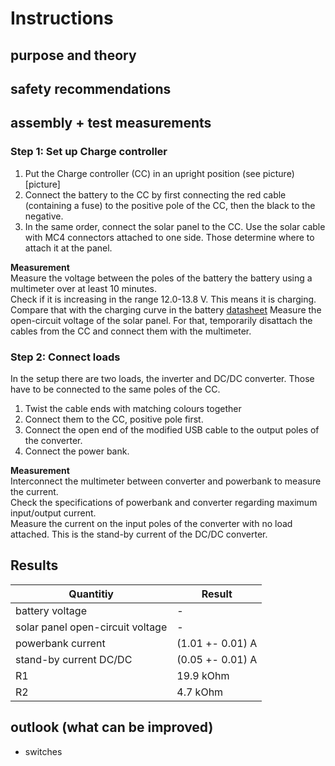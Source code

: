 # Instructions

## purpose and theory


## safety recommendations


## assembly + test measurements

### Step 1: Set up Charge controller
1. Put the Charge controller (CC) in an upright position (see picture)
[picture]
2. Connect the battery to the CC by first connecting the red cable (containing a fuse) to the positive pole of the CC, then the black to the negative.
3. In the same order, connect the solar panel to the CC.
Use the solar cable with MC4 connectors attached to one side.
Those determine where to attach it at the panel.

**Measurement** \
Measure the voltage between the poles of the battery the battery using a multimeter over at least 10 minutes. \
Check if it is increasing in the range 12.0-13.8 V.
This means it is charging.
Compare that with the charging curve in the battery [datasheet](https://asset.conrad.com/media10/add/160267/c1/-/en/000250916DS01/datablad-250916-conrad-energy-12-v-12-ah-loodaccu-12-v-12-ah-loodvlies-agm-b-x-h-x-d-151-x-95-x-98-mm-kabelschoen-635-mm-onderhouds.pdf) 
Measure the open-circuit voltage of the solar panel.
For that, temporarily disattach the cables from the CC and connect them with the multimeter.




### Step 2: Connect loads
In the setup there are two loads, the inverter and DC/DC converter.
Those have to be connected to the same poles of the CC.
1. Twist the cable ends with matching colours together
2. Connect them to the CC, positive pole first.
3. Connect the open end of the modified USB cable to the output poles of the converter.
4. Connect the power bank. 

**Measurement** \
Interconnect the multimeter between converter and powerbank to measure the current. \
Check the specifications of powerbank and converter regarding maximum input/output current. \
Measure the current on the input poles of the converter with no load attached. 
This is the stand-by current of the DC/DC converter.

## Results

| Quantitiy | Result |
| --- | --- |
| battery voltage |  - |
| solar panel open-circuit voltage| - | 
| powerbank current | (1.01 +- 0.01) A |
| stand-by current DC/DC | (0.05 +- 0.01) A |
| R1 | 19.9 kOhm |
| R2 | 4.7 kOhm |


## outlook (what can be improved)
- switches
